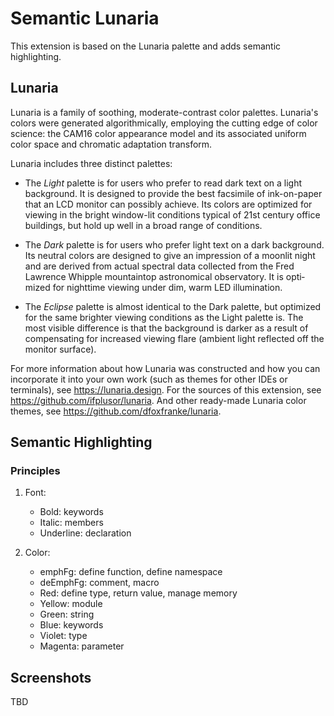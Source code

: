 # Semantic Lunaria

This extension is based on the Lunaria palette and adds semantic highlighting.

## Lunaria

Lunaria is a fam­ily of sooth­ing, moderate-​contrast color
palettes. Lu­naria's col­ors were gen­er­ated al­go­rith­mi­cally,
em­ploy­ing the cut­ting edge of color sci­ence: the CAM16 color
ap­pear­ance model and its as­so­ci­ated uni­form color space and
chro­matic adap­ta­tion trans­form.

Lu­naria in­cludes three dis­tinct palettes:

* The *Light* palette is for users who pre­fer to read dark text on
  a light back­ground. It is de­signed to pro­vide the best
  fac­sim­ile of ink-​on-paper that an LCD mon­i­tor can pos­si­bly
  achieve. Its col­ors are op­ti­mized for view­ing in the bright
  window-​lit con­di­tions typ­i­cal of 21st cen­tury of­fice
  build­ings, but hold up well in a broad range of con­di­tions.

* The *Dark* palette is for users who pre­fer light text on a dark
  back­ground. Its neu­tral col­ors are de­signed to give an
  im­pres­sion of a moon­lit night and are de­rived from ac­tual
  spec­tral data col­lected from the Fred Lawrence Whip­ple
  moun­tain­top as­tro­nom­i­cal ob­ser­va­tory. It is op­ti­mized
  for night­time view­ing under dim, warm LED il­lu­mi­na­tion.

* The *Eclipse* palette is al­most iden­ti­cal to the Dark palette,
  but op­ti­mized for the same brighter view­ing con­di­tions as the
  Light palette is. The most vis­i­ble dif­fer­ence is that the
  back­ground is darker as a re­sult of com­pen­sat­ing for
  in­creased view­ing flare (am­bi­ent light re­flected off the
  mon­i­tor sur­face).

For more information about how Lunaria was constructed and how you
can incorporate it into your own work (such as themes for other IDEs
or terminals), see <https://lunaria.design>. For the sources of this
extension, see <https://github.com/ifplusor/lunaria>. And other ready-made Lunaria color themes, see
<https://github.com/dfoxfranke/lunaria>.

## Semantic Highlighting

### Principles

1. Font:
   - Bold:      keywords
   - Italic:    members
   - Underline: declaration

2. Color:
   - emphFg:   define function, define namespace
   - deEmphFg: comment, macro
   - Red:      define type, return value, manage memory
   - Yellow:   module
   - Green:    string
   - Blue:     keywords
   - Violet:   type
   - Magenta:  parameter

## Screenshots

TBD
